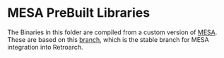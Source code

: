 # MESA PreBuilt Libraries

The Binaries in this folder are compiled from a custom version of [MESA](https://github.com/aerisarn/mesa-uwp). 
These are based on this [branch](https://github.com/aerisarn/mesa-uwp/tree/alpha-2-hack-fixes), which is the
stable branch for MESA integration into Retroarch.

